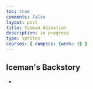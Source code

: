 ```yaml
---
toc: true
comments: false
layout: post
title: Iceman Animation
description: in progress
type: sprites
courses: { compsci: {week: 3} }
---
```


<body>
    <div>
        <canvas id="spriteContainer"> <!-- Within the base div is a canvas. An HTML canvas is used only for graphics. It allows the user to access some basic functions related to the image created on the canvas (including animation) -->
        </canvas>
    </div>
    <script>
        // start on page load
        window.addEventListener('load', function () {
            const canvas = document.getElementById('spriteContainer');
            const ctx = canvas.getContext('2d');
            const SPRITE_WIDTH = 52.54;  // matches sprite pixel width
            const SPRITE_HEIGHT = 95; // matches sprite pixel height
            const SCALE_FACTOR = 2;  // control size of sprite on canvas
            const FRAME_LIMIT = 22;  // number of frames per row, this code assumes each row is the same
            canvas.width = SPRITE_WIDTH * SCALE_FACTOR * 8;
            canvas.height = SPRITE_HEIGHT * SCALE_FACTOR;
            // Create an Image object
            const icemanImage = new Image();
            // Set the src attribute
            icemanImage.src = "{{site.baseurl}}/images/Iceman flipped.png"; // Change the image path here
            // Wait for the image to load
            icemanImage.onload = function () {
                class Iceman {
                    constructor() {
                        this.image = icemanImage; // Use the loaded image
                        this.spriteWidth = SPRITE_WIDTH;
                        this.spriteHeight = SPRITE_HEIGHT;
                        this.width = this.spriteWidth;
                        this.height = this.spriteHeight;
                        this.x = canvas.width; // Start from the right edge of the canvas
                        this.y = 0;
                        this.scale = SCALE_FACTOR;
                        this.minFrame = 0;
                        this.maxFrame = FRAME_LIMIT;
                        this.frameX = 0;
                        this.frameY = 0;
                        this.velocityX = -7; // Negative value to move from right to left
                        this.appearInterval = 1000; // Initial appearance interval of 3 seconds
                        this.lastAppearTime = 0;
                        this.visible = true; // A flag to control sprite visibility
                    }
                    // Draw the Iceman object
                    draw(context) {
                        if (this.visible) {
                            context.drawImage(
                                this.image,
                                this.frameX * this.spriteWidth,
                                this.frameY * this.spriteHeight,
                                this.spriteWidth,
                                this.spriteHeight,
                                this.x,
                                this.y,
                                this.width * this.scale,
                                this.height * this.scale
                            );
                        }
                    }
                    // Update frameX of the object
                    update() {
                        if (this.frameX < this.maxFrame) {
                            this.frameX++;
                        } else {
                            this.frameX = 0;
                        }
                        // Update x position for horizontal movement
                        this.x += this.velocityX;
                        // Reset x position if it goes beyond the canvas
                        if (this.x < -this.width * this.scale) {
                            this.x = canvas.width;
                        }
                        // Check if it's time to make the sprite disappear
                        const currentTime = Date.now();
                        if (currentTime - this.lastAppearTime >= this.appearInterval) {
                            this.visible = !this.visible; // Toggle sprite visibility
                            this.lastAppearTime = currentTime; // Update the last appearance time
                        }
                    }
                }
                // Iceman object
                const iceman = new Iceman();
                // Animation recursive control function
                function animate() {
                    // Clears the canvas to remove the previous frame.
                    ctx.clearRect(0, 0, canvas.width, canvas.height);
                    // Draws the current frame of the sprite.
                    iceman.draw(ctx);
                    // Updates the `frameX` property to prepare for the next frame in the sprite sheet.
                    iceman.update();
                    // Use setTimeout to introduce a delay before the next frame
                    setTimeout(function () {
                        // Uses `requestAnimationFrame` to synchronize the animation loop with the display's refresh rate,
                        // ensuring smooth visuals. Call `animate` again to continue the animation loop.
                        requestAnimationFrame(animate);
                    }, 50); // Set the timeout delay in milliseconds (e.g., 100ms = 0.1 second)
                }
                // Start the animation loop
                animate();
            };
        });
    </script>


## Iceman's Backstory
-